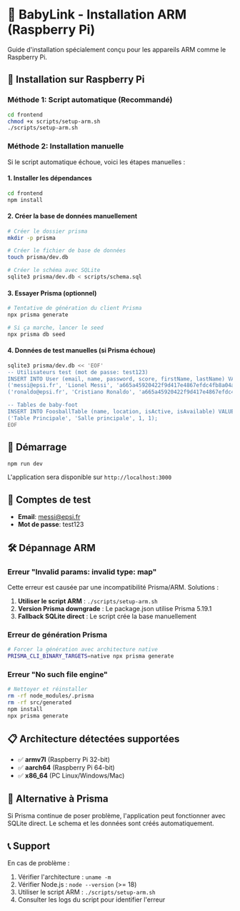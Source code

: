 # 🏓 BabyLink - Installation ARM (Raspberry Pi)

Guide d'installation spécialement conçu pour les appareils ARM comme le Raspberry Pi.

## 🔧 Installation sur Raspberry Pi

### Méthode 1: Script automatique (Recommandé)

```bash
cd frontend
chmod +x scripts/setup-arm.sh
./scripts/setup-arm.sh
```

### Méthode 2: Installation manuelle

Si le script automatique échoue, voici les étapes manuelles :

#### 1. Installer les dépendances

```bash
cd frontend
npm install
```

#### 2. Créer la base de données manuellement

```bash
# Créer le dossier prisma
mkdir -p prisma

# Créer le fichier de base de données
touch prisma/dev.db

# Créer le schéma avec SQLite
sqlite3 prisma/dev.db < scripts/schema.sql
```

#### 3. Essayer Prisma (optionnel)

```bash
# Tentative de génération du client Prisma
npx prisma generate

# Si ça marche, lancer le seed
npx prisma db seed
```

#### 4. Données de test manuelles (si Prisma échoue)

```bash
sqlite3 prisma/dev.db << 'EOF'
-- Utilisateurs test (mot de passe: test123)
INSERT INTO User (email, name, password, score, firstName, lastName) VALUES
('messi@epsi.fr', 'Lionel Messi', 'a665a45920422f9d417e4867efdc4fb8a04a1f3fff1fa07e998e86f7f7a27ae3', 2450, 'Lionel', 'Messi'),
('ronaldo@epsi.fr', 'Cristiano Ronaldo', 'a665a45920422f9d417e4867efdc4fb8a04a1f3fff1fa07e998e86f7f7a27ae3', 1890, 'Cristiano', 'Ronaldo');

-- Tables de baby-foot
INSERT INTO FoosballTable (name, location, isActive, isAvailable) VALUES
('Table Principale', 'Salle principale', 1, 1);
EOF
```

## 🚀 Démarrage

```bash
npm run dev
```

L'application sera disponible sur `http://localhost:3000`

## 🔐 Comptes de test

- **Email**: messi@epsi.fr
- **Mot de passe**: test123

## 🛠️ Dépannage ARM

### Erreur "Invalid params: invalid type: map"

Cette erreur est causée par une incompatibilité Prisma/ARM. Solutions :

1. **Utiliser le script ARM** : `./scripts/setup-arm.sh`
2. **Version Prisma downgrade** : Le package.json utilise Prisma 5.19.1
3. **Fallback SQLite direct** : Le script crée la base manuellement

### Erreur de génération Prisma

```bash
# Forcer la génération avec architecture native
PRISMA_CLI_BINARY_TARGETS=native npx prisma generate
```

### Erreur "No such file engine"

```bash
# Nettoyer et réinstaller
rm -rf node_modules/.prisma
rm -rf src/generated
npm install
npx prisma generate
```

## 📋 Architecture détectées supportées

- ✅ **armv7l** (Raspberry Pi 32-bit)
- ✅ **aarch64** (Raspberry Pi 64-bit)  
- ✅ **x86_64** (PC Linux/Windows/Mac)

## 🔄 Alternative à Prisma

Si Prisma continue de poser problème, l'application peut fonctionner avec SQLite direct. Le schema et les données sont créés automatiquement.

## 📞 Support

En cas de problème :

1. Vérifier l'architecture : `uname -m`
2. Vérifier Node.js : `node --version` (>= 18)
3. Utiliser le script ARM : `./scripts/setup-arm.sh`
4. Consulter les logs du script pour identifier l'erreur 
